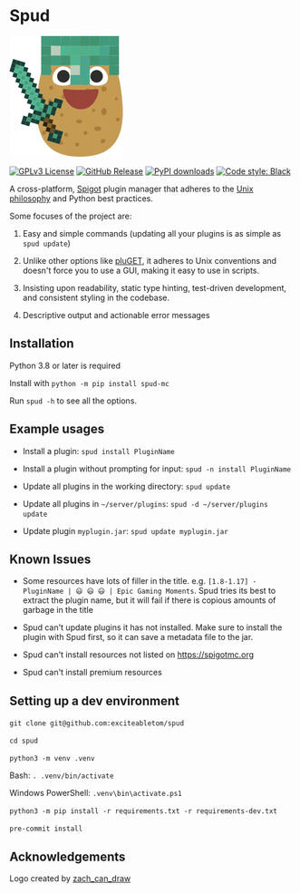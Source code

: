 # Spud
![spudman logo](https://raw.githubusercontent.com/exciteabletom/spud/master/logo/spudman_tiny.png)


[![GPLv3 License](https://www.gnu.org/graphics/gplv3-88x31.png)](https://www.gnu.org/licenses/gpl-3.0.en.html)
[![GitHub Release](https://img.shields.io/github/release/exciteabletom/spud.svg?style=flat)](https://github.com/exciteabletom/spud/releases) 
[![PyPI downloads](https://img.shields.io/pypi/dm/spud-mc.svg)](https://pypistats.org/packages/spud-mc)
[![Code style: Black](https://img.shields.io/badge/code%20style-Black-000000.svg)](https://github.com/psf/black)


A cross-platform, [Spigot](https://www.spigotmc.org/) plugin manager that adheres to the
[Unix philosophy](https://en.wikipedia.org/wiki/Unix_philosophy) and Python best practices.

Some focuses of the project are:

1. Easy and simple commands (updating all your plugins is as simple as `spud update`)

1. Unlike other options like [pluGET](https://github.com/Neocky/pluGET), it adheres to Unix conventions and doesn't force you to use a GUI, making it easy to use in scripts.

1. Insisting upon readability, static type hinting, test-driven development, and consistent styling in the codebase.

1. Descriptive output and actionable error messages


## Installation
Python 3.8 or later is required

Install with `python -m pip install spud-mc`

Run `spud -h` to see all the options.


## Example usages
- Install a plugin: `spud install PluginName`

- Install a plugin without prompting for input: `spud -n install PluginName`

- Update all plugins in the working directory: `spud update`

- Update all plugins in `~/server/plugins`: `spud -d ~/server/plugins update`
 
- Update plugin `myplugin.jar`: `spud update myplugin.jar`

## Known Issues
- Some resources have lots of filler in the title. e.g. `[1.8-1.17] · PluginName |
😃 😃 😃 | Epic Gaming Moments`.
Spud tries its best to extract the plugin name, but it will fail if there is copious amounts of garbage in the title


- Spud can't update plugins it has not installed. Make sure to install the plugin with Spud first, so it can save a metadata file to the jar.


- Spud can't install resources not listed on https://spigotmc.org


- Spud can't install premium resources

## Setting up a dev environment
`git clone git@github.com:exciteabletom/spud`

`cd spud`

`python3 -m venv .venv`

Bash: `. .venv/bin/activate`

Windows PowerShell: `.venv\bin\activate.ps1`

`python3 -m pip install -r requirements.txt -r requirements-dev.txt`

`pre-commit install`

## Acknowledgements
Logo created by [zach_can_draw](https://instagram.com/zach_can_draw/)

